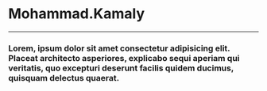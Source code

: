 # Mohammad.Kamaly
---
### Lorem, ipsum dolor sit amet consectetur adipisicing elit. Placeat architecto asperiores, explicabo sequi aperiam qui veritatis, quo excepturi deserunt facilis quidem ducimus, quisquam delectus quaerat.